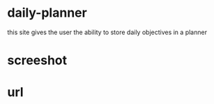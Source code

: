 # daily-planner
this site gives the user the ability to store daily objectives in a planner

# screeshot

# url
